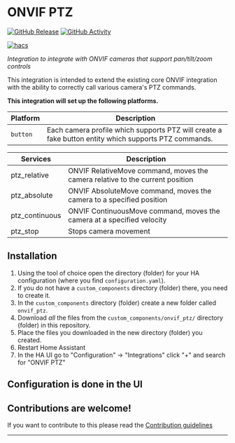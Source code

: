 # ONVIF PTZ

[![GitHub Release][releases-shield]][releases]
[![GitHub Activity][commits-shield]][commits]

[![hacs][hacsbadge]][hacs]

_Integration to integrate with ONVIF cameras that support pan/tilt/zoom controls_

This integration is intended to extend the existing core ONVIF integration with
the ability to correctly call various camera's PTZ commands.

**This integration will set up the following platforms.**

Platform | Description
-- | --
`button` | Each camera profile which supports PTZ will create a fake button entity which supports PTZ commands.

Services | Description
-- | --
ptz_relative | ONVIF RelativeMove command, moves the camera relative to the current position
ptz_absolute | ONVIF AbsoluteMove command, moves the camera to a specified position
ptz_continuous | ONVIF ContinuousMove command, moves the camera at a specified velocity
ptz_stop | Stops camera movement

## Installation

1. Using the tool of choice open the directory (folder) for your HA configuration (where you find `configuration.yaml`).
1. If you do not have a `custom_components` directory (folder) there, you need to create it.
1. In the `custom_components` directory (folder) create a new folder called `onvif_ptz`.
1. Download _all_ the files from the `custom_components/onvif_ptz/` directory (folder) in this repository.
1. Place the files you downloaded in the new directory (folder) you created.
1. Restart Home Assistant
1. In the HA UI go to "Configuration" -> "Integrations" click "+" and search for "ONVIF PTZ"

## Configuration is done in the UI

<!---->

## Contributions are welcome!

If you want to contribute to this please read the [Contribution guidelines](CONTRIBUTING.md)

***

[onvif_ptz]: https://github.com/rbtying/hass-onvif-ptz
[commits-shield]: https://img.shields.io/github/commit-activity/y/rbtying/hass-onvif-ptz.svg?style=for-the-badge
[commits]: https://github.com/rbtying/hass-onvif-ptz/commits/main
[hacs]: https://github.com/hacs/integration
[hacsbadge]: https://img.shields.io/badge/HACS-Custom-orange.svg?style=for-the-badge
[releases-shield]: https://img.shields.io/github/release/rbtying/hass-onvif-ptz.svg?style=for-the-badge
[releases]: https://github.com/rbtying/hass-onvif-ptz/releases
